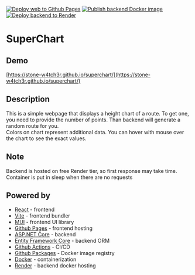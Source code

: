[![Deploy web to Github Pages](https://github.com/stone-w4tch3r/superchart/actions/workflows/deploy_pages.yml/badge.svg)](https://github.com/stone-w4tch3r/superchart/actions/workflows/deploy_pages.yml)
[![Publish backend Docker image](https://github.com/stone-w4tch3r/superchart/actions/workflows/publish_backend.yml/badge.svg)](https://github.com/stone-w4tch3r/superchart/actions/workflows/publish_backend.yml)
[![Deploy backend to Render](https://github.com/stone-w4tch3r/superchart/actions/workflows/trigger_render.yml/badge.svg)](https://github.com/stone-w4tch3r/superchart/actions/workflows/trigger_render.yml)


# SuperChart

## Demo

[https://stone-w4tch3r.github.io/superchart/](https://stone-w4tch3r.github.io/superchart/)

## Description

This is a simple webpage that displays a height chart of a route.
To get one, you need to provide the number of points. Than backend will generate a random route for you.
<br/>Colors on chart represent additional data. You can hover with mouse over the chart to see the exact values.

## Note

Backend is hosted on free Render tier, so first response may take time. Container is put in sleep when there are no requests

## Powered by

- [React](https://reactjs.org/) - frontend
- [Vite](https://vitejs.dev/) - frontend bundler
- [MUI](https://mui.com/) - frontend UI library
- [Github Pages](https://pages.github.com/) - frontend hosting
- [ASP.NET Core](https://dotnet.microsoft.com/apps/aspnet) - backend
- [Entity Framework Core](https://docs.microsoft.com/en-us/ef/core/) - backend ORM
- [Github Actions](https://github.com/features/actions) - CI/CD
- [Github Packages](https://github.com/features/packages) - Docker image registry
- [Docker](https://www.docker.com/) - containerization
- [Render](https://render.com/) - backend docker hosting
